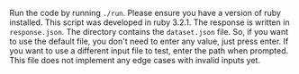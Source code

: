 Run the code by running `./run`. 
Please ensure you have a version of ruby installed. This script was developed in ruby 3.2.1.
The response is written in `response.json`.
The directory contains the `dataset.json` file. So, if you want to use the default file, you don't need to enter any value, just press enter. If you want to use a different input file to test, enter the path when prompted.
This file does not implement any edge cases with invalid inputs yet. 
